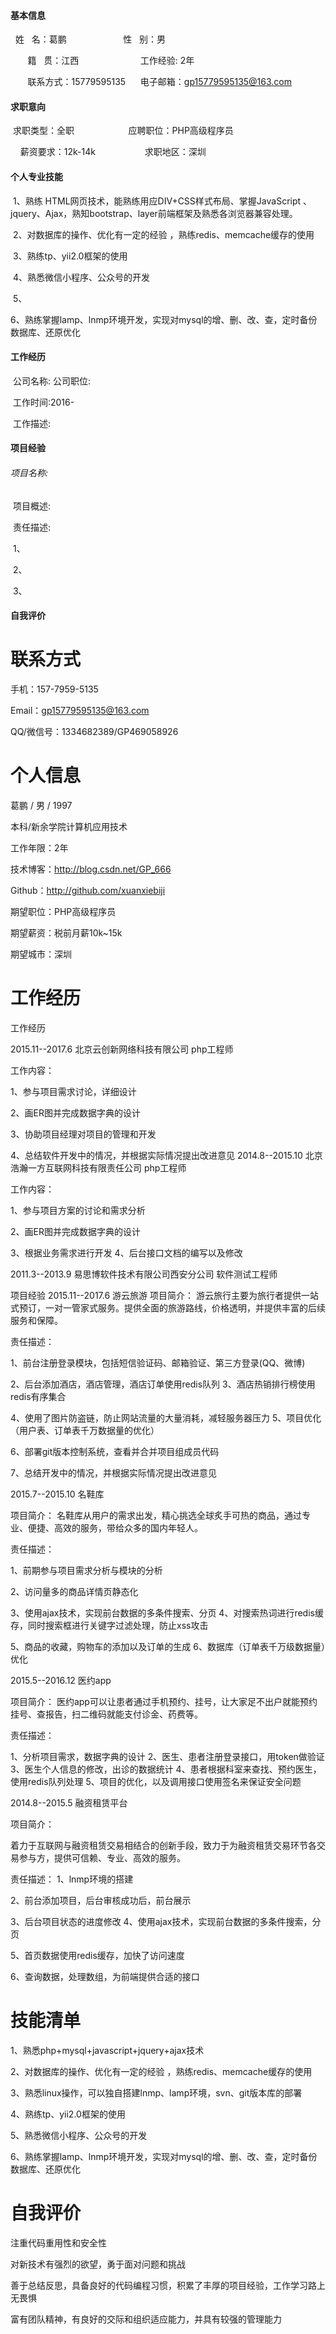 #### 基本信息

​        姓   名：葛鹏                           性   别：男      

        籍   贯：江西                           工作经验: 2年

        联系方式：15779595135      电子邮箱：gp15779595135@163.com

#### 求职意向

​	求职类型：全职                           应聘职位：PHP高级程序员

        薪资要求：12k-14k                    求职地区：深圳

#### 个人专业技能

​	1、熟练 HTML网页技术，能熟练用应DIV+CSS样式布局、掌握JavaScript 、jquery、Ajax，熟知bootstrap、layer前端框架及熟悉各浏览器兼容处理。

​        2、对数据库的操作、优化有一定的经验 ，熟练redis、memcache缓存的使用

​	3、熟练tp、yii2.0框架的使用

​	4、熟悉微信小程序、公众号的开发

​	5、

​	6、熟练掌握lamp、lnmp环境开发，实现对mysql的增、删、改、查，定时备份数据库、还原优化

#### 工作经历

​	公司名称:                                  公司职位:

​	工作时间:2016-

​	工作描述:

#### 项目经验

######           项目名称:

​	  项目概述:

​	  责任描述:

​		1、

​		2、

​		3、

#### 自我评价




联系方式
=============

手机：157-7959-5135

Email：gp15779595135@163.com

QQ/微信号：1334682389/GP469058926

个人信息
=============

葛鹏  / 男 / 1997

本科/新余学院计算机应用技术

工作年限：2年

技术博客：http://blog.csdn.net/GP_666

Github：http://github.com/xuanxiebiji

期望职位：PHP高级程序员

期望薪资：税前月薪10k~15k

期望城市：深圳

工作经历
=============
工作经历

  2015.11--2017.6       北京云创新网络科技有限公司         php工程师

工作内容：

1、参与项目需求讨论，详细设计

2、画ER图并完成数据字典的设计

3、协助项目经理对项目的管理和开发

4、总结软件开发中的情况，并根据实际情况提出改进意见
  2014.8--2015.10       北京浩瀚一方互联网科技有限责任公司	     php工程师

工作内容：

1、参与项目方案的讨论和需求分析

2、画ER图并完成数据字典的设计

3、根据业务需求进行开发
4、后台接口文档的编写以及修改

  2011.3--2013.9      易思博软件技术有限公司西安分公司    软件测试工程师

项目经验
  2015.11--2017.6	       游云旅游
项目简介：
游云旅行主要为旅行者提供一站式预订，一对一管家式服务。提供全面的旅游路线，价格透明，并提供丰富的后续服务和保障。

责任描述：

1、前台注册登录模块，包括短信验证码、邮箱验证、第三方登录(QQ、微博)

2、后台添加酒店，酒店管理，酒店订单使用redis队列
3、酒店热销排行榜使用redis有序集合

4、使用了图片防盗链，防止网站流量的大量消耗，减轻服务器压力
5、项目优化（用户表、订单表千万数据量的优化）

6、部署git版本控制系统，查看并合并项目组成员代码

7、总结开发中的情况，并根据实际情况提出改进意见

  2015.7--2015.10	      名鞋库

项目简介：
名鞋库从用户的需求出发，精心挑选全球炙手可热的商品，通过专业、便捷、高效的服务，带给众多的国内年轻人。

责任描述：

1、前期参与项目需求分析与模块的分析

2、访问量多的商品详情页静态化

3、使用ajax技术，实现前台数据的多条件搜索、分页
4、对搜索热词进行redis缓存，同时搜索框进行关键字过滤处理，防止xss攻击

5、商品的收藏，购物车的添加以及订单的生成
6、数据库（订单表千万级数据量）优化

  2015.5--2016.12        医约app

项目简介：
医约app可以让患者通过手机预约、挂号，让大家足不出户就能预约挂号、查报告，扫二维码就能支付诊金、药费等。

责任描述：

1、分析项目需求，数据字典的设计
2、医生、患者注册登录接口，用token做验证
3、医生个人信息的修改，出诊的数据统计
4、患者根据科室来查找、预约医生，使用redis队列处理
5、项目的优化，以及调用接口使用签名来保证安全问题


  2014.8--2015.5	      融资租赁平台

项目简介：

着力于互联网与融资租赁交易相结合的创新手段，致力于为融资租赁交易环节各交易参与方，提供可信赖、专业、高效的服务。

责任描述：
1、lnmp环境的搭建

2、前台添加项目，后台审核成功后，前台展示

3、后台项目状态的进度修改
4、使用ajax技术，实现前台数据的多条件搜索，分页

5、首页数据使用redis缓存，加快了访问速度

6、查询数据，处理数组，为前端提供合适的接口


技能清单
=============

1、熟悉php+mysql+javascript+jquery+ajax技术

2、对数据库的操作、优化有一定的经验 ，熟练redis、memcache缓存的使用

3、熟悉linux操作，可以独自搭建lnmp、lamp环境，svn、git版本库的部署

4、熟练tp、yii2.0框架的使用

5、熟悉微信小程序、公众号的开发

6、熟练掌握lamp、lnmp环境开发，实现对mysql的增、删、改、查，定时备份数据库、还原优化

自我评价
=============
注重代码重用性和安全性

对新技术有强烈的欲望，勇于面对问题和挑战

善于总结反思，具备良好的代码编程习惯，积累了丰厚的项目经验，工作学习路上无畏惧

富有团队精神，有良好的交际和组织适应能力，并具有较强的管理能力
